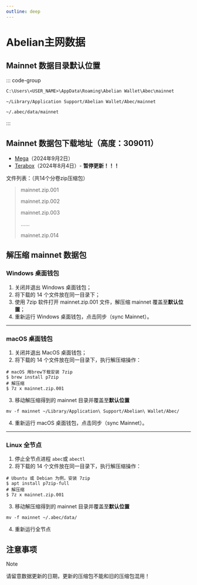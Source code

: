 ```yaml
---
outline: deep
---
```


# Abelian主网数据

## Mainnet 数据目录默认位置

::: code-group

```txt [Windows]
C:\Users\<USER_NAME>\AppData\Roaming\Abelian Wallet\Abec\mainnet
```

```txt [MacOS]
~/Library/Application Support/Abelian Wallet/Abec/mainnet
```

```txt [Linux]
~/.abec/data/mainnet
```
:::

## Mainnet 数据包下载地址（高度：309011）
* [Mega](https://mega.nz/folder/gydxkZgS#GNDGHyBlGOJzo_G27b9V9w)（2024年9月2日）
* [Terabox](https://terabox.com/s/1ZlaKraNi5VFLF1173MPyLA)（2024年8月4日）- **暂停更新！！！**

文件列表：（共14个分卷zip压缩包）
> mainnet.zip.001
>
> mainnet.zip.002
>
> mainnet.zip.003
>
> ......
> 
> mainnet.zip.014

## 解压缩 mainnet 数据包

### Windows 桌面钱包
1. 关闭并退出 Windows 桌面钱包；
2. 将下载的 14 个文件放在同一目录下；
3. 使用 7zip 软件打开 mainnet.zip.001 文件，解压缩 mainnet 覆盖至**默认位置**；
4. 重新运行 Windows 桌面钱包，点击同步（sync Mainnet）。

---

### macOS 桌面钱包
1. 关闭并退出 MacOS 桌面钱包；
2. 将下载的 14 个文件放在同一目录下，执行解压缩操作：
```
# macOS 用brew下载安装 7zip
$ brew install p7zip
# 解压缩
$ 7z x mainnet.zip.001
```
3. 移动解压缩得到的 mainnet 目录并覆盖至**默认位置**
```
mv -f mainnet ~/Library/Application\ Support/Abelian\ Wallet/Abec/
```
4. 重新运行 macOS 桌面钱包，点击同步（sync Mainnet）。

---

### Linux 全节点
1. 停止全节点进程 `abec`或 `abectl`
2. 将下载的 14 个文件放在同一目录下，执行解压缩操作：
```
# Ubuntu 或 Debian 为例，安装 7zip
$ apt install p7zip-full
# 解压缩
$ 7z x mainnet.zip.001
```
3. 移动解压缩得到的 mainnet 目录并覆盖至**默认位置**
```
mv -f mainnet ~/.abec/data/
```
4. 重新运行全节点

## 注意事项

> [!NOTE]
> 请留意数据更新的日期，更新的压缩包不能和旧的压缩包混用！

